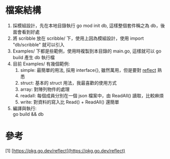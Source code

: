 # 檔案結構
1. 採模組設計，先在本地目錄執行 go mod init db, 這樣整個套件稱之為 db，後面會看到好處
1. 將 scribble 放在 scribble/ 下，使用上因為模組設計，使用 import "db/scribble" 就可以引入
1. Examples/ 下都是些範例，使用時複製到本目錄的 main.go, 這樣就可以 go build 產生 db 執行檔
1. 目前 Examples/ 有幾個範例:
    1. simple: 最簡單的用法, 採用 interface{}, 雖然萬用，但是要對 [reflect](#1) 熟悉
    1. struct: 基本的 struct 用法，我最喜歡的使用方式
    1. array: 對陣列物件的處理
    1. readall: 每個成員分別在一個 json 檔案中，由 ReadAll() 讀取，比較麻煩
    1. write: 對資料的寫入比 Read() + ReadAll() 還簡單
1. 編譯與執行:  
  go build && db

# 參考
[1] [https://pkg.go.dev/reflect](https://pkg.go.dev/reflect)
